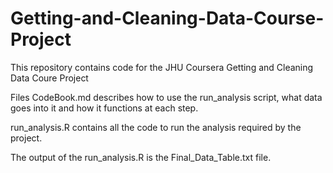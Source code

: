 # Getting-and-Cleaning-Data-Course-Project

This repository contains code for the JHU Coursera Getting and Cleaning Data Coure Project

Files
CodeBook.md describes how to use the run_analysis script, what data goes into it and how it functions at each step.

run_analysis.R contains all the code to run the analysis required by the project.

The output of the run_analysis.R is the Final_Data_Table.txt file.
